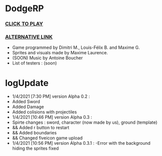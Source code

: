# DodgeRP
###                                                                [CLICK TO PLAY](https://lesgrailleurs.github.io/DodgeRP/)
###                                                                 [ALTERNATIVE LINK](https://lesgrailleurs.github.io/DodgeRP/index.html)
- Game programmed by Dimitri M., Louis-Félix B. and Maxime G.
- Sprites and visuals made by Maxime Laurence.
- (SOON) Music by Antoine Boucher
- List of testers :
 (soon)
# logUpdate
- 1/4/2021 [7:30 PM] version Alpha 0.2 :
 - Added Sword
 - Added Damage
 - Added colisions with projectiles
- 1/4/2021 [10:46 PM] version Alpha 0.3 :
 - Spirte changes : sword, character (now made by us), ground (template)
 - && Added r button to restart
 - && Added boundaries
 - && Changed fiveicon
 game upload
- 1/4/2021 [10:56 PM] version Alpha 0.3.1 :
 -Error with the background hiding the sprites fixed
